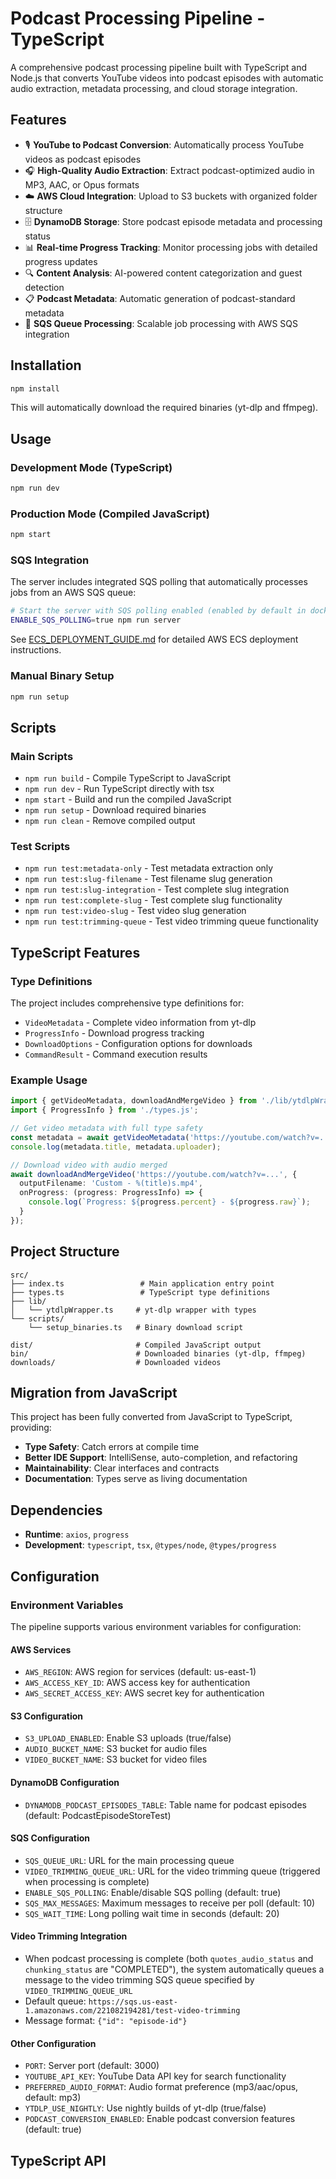 # Podcast Processing Pipeline - TypeScript

A comprehensive podcast processing pipeline built with TypeScript and Node.js that converts YouTube videos into podcast episodes with automatic audio extraction, metadata processing, and cloud storage integration.

## Features

- 🎙️ **YouTube to Podcast Conversion**: Automatically process YouTube videos as podcast episodes
- 🎧 **High-Quality Audio Extraction**: Extract podcast-optimized audio in MP3, AAC, or Opus formats
- ☁️ **AWS Cloud Integration**: Upload to S3 buckets with organized folder structure
- 🗄️ **DynamoDB Storage**: Store podcast episode metadata and processing status
- 📊 **Real-time Progress Tracking**: Monitor processing jobs with detailed progress updates
- 🔍 **Content Analysis**: AI-powered content categorization and guest detection
- 📋 **Podcast Metadata**: Automatic generation of podcast-standard metadata
- 🌊 **SQS Queue Processing**: Scalable job processing with AWS SQS integration

## Installation

```bash
npm install
```

This will automatically download the required binaries (yt-dlp and ffmpeg).

## Usage

### Development Mode (TypeScript)

```bash
npm run dev
```

### Production Mode (Compiled JavaScript)

```bash
npm start
```

### SQS Integration

The server includes integrated SQS polling that automatically processes jobs from an AWS SQS queue:

```bash
# Start the server with SQS polling enabled (enabled by default in docker-compose)
ENABLE_SQS_POLLING=true npm run server
```

See [ECS_DEPLOYMENT_GUIDE.md](ECS_DEPLOYMENT_GUIDE.md) for detailed AWS ECS deployment instructions.

### Manual Binary Setup

```bash
npm run setup
```

## Scripts

### Main Scripts
- `npm run build` - Compile TypeScript to JavaScript
- `npm run dev` - Run TypeScript directly with tsx
- `npm start` - Build and run the compiled JavaScript
- `npm run setup` - Download required binaries
- `npm run clean` - Remove compiled output

### Test Scripts
- `npm run test:metadata-only` - Test metadata extraction only
- `npm run test:slug-filename` - Test filename slug generation
- `npm run test:slug-integration` - Test complete slug integration
- `npm run test:complete-slug` - Test complete slug functionality
- `npm run test:video-slug` - Test video slug generation
- `npm run test:trimming-queue` - Test video trimming queue functionality

## TypeScript Features

### Type Definitions

The project includes comprehensive type definitions for:

- `VideoMetadata` - Complete video information from yt-dlp
- `ProgressInfo` - Download progress tracking
- `DownloadOptions` - Configuration options for downloads
- `CommandResult` - Command execution results

### Example Usage

```typescript
import { getVideoMetadata, downloadAndMergeVideo } from './lib/ytdlpWrapper.js';
import { ProgressInfo } from './types.js';

// Get video metadata with full type safety
const metadata = await getVideoMetadata('https://youtube.com/watch?v=...');
console.log(metadata.title, metadata.uploader);

// Download video with audio merged
await downloadAndMergeVideo('https://youtube.com/watch?v=...', {
  outputFilename: 'Custom - %(title)s.mp4',
  onProgress: (progress: ProgressInfo) => {
    console.log(`Progress: ${progress.percent} - ${progress.raw}`);
  }
});
```

## Project Structure

```
src/
├── index.ts                 # Main application entry point
├── types.ts                 # TypeScript type definitions
├── lib/
│   └── ytdlpWrapper.ts     # yt-dlp wrapper with types
└── scripts/
    └── setup_binaries.ts   # Binary download script

dist/                       # Compiled JavaScript output
bin/                        # Downloaded binaries (yt-dlp, ffmpeg)
downloads/                  # Downloaded videos
```

## Migration from JavaScript

This project has been fully converted from JavaScript to TypeScript, providing:

- **Type Safety**: Catch errors at compile time
- **Better IDE Support**: IntelliSense, auto-completion, and refactoring
- **Maintainability**: Clear interfaces and contracts
- **Documentation**: Types serve as living documentation

## Dependencies

- **Runtime**: `axios`, `progress`
- **Development**: `typescript`, `tsx`, `@types/node`, `@types/progress`

## Configuration

### Environment Variables

The pipeline supports various environment variables for configuration:

#### AWS Services

- `AWS_REGION`: AWS region for services (default: us-east-1)
- `AWS_ACCESS_KEY_ID`: AWS access key for authentication
- `AWS_SECRET_ACCESS_KEY`: AWS secret key for authentication

#### S3 Configuration

- `S3_UPLOAD_ENABLED`: Enable S3 uploads (true/false)
- `AUDIO_BUCKET_NAME`: S3 bucket for audio files
- `VIDEO_BUCKET_NAME`: S3 bucket for video files

#### DynamoDB Configuration

- `DYNAMODB_PODCAST_EPISODES_TABLE`: Table name for podcast episodes (default: PodcastEpisodeStoreTest)

#### SQS Configuration

- `SQS_QUEUE_URL`: URL for the main processing queue
- `VIDEO_TRIMMING_QUEUE_URL`: URL for the video trimming queue (triggered when processing is complete)
- `ENABLE_SQS_POLLING`: Enable/disable SQS polling (default: true)
- `SQS_MAX_MESSAGES`: Maximum messages to receive per poll (default: 10)
- `SQS_WAIT_TIME`: Long polling wait time in seconds (default: 20)

#### Video Trimming Integration

- When podcast processing is complete (both `quotes_audio_status` and `chunking_status` are "COMPLETED"), the system automatically queues a message to the video trimming SQS queue specified by `VIDEO_TRIMMING_QUEUE_URL`
- Default queue: `https://sqs.us-east-1.amazonaws.com/221082194281/test-video-trimming`
- Message format: `{"id": "episode-id"}`

#### Other Configuration

- `PORT`: Server port (default: 3000)
- `YOUTUBE_API_KEY`: YouTube Data API key for search functionality
- `PREFERRED_AUDIO_FORMAT`: Audio format preference (mp3/aac/opus, default: mp3)
- `YTDLP_USE_NIGHTLY`: Use nightly builds of yt-dlp (true/false)
- `PODCAST_CONVERSION_ENABLED`: Enable podcast conversion features (default: true)

## TypeScript API
